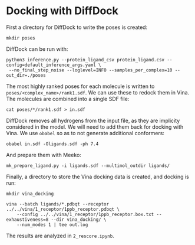 # Docking with DiffDock

First a directory for DiffDock to write the poses is created:

```
mkdir poses
```

DiffDock can be run with:

```
python3 inference.py --protein_ligand_csv protein_ligand.csv --config=default_inference_args.yaml \
 --no_final_step_noise --loglevel=INFO --samples_per_complex=10 --out_dir=./poses
```

The most highly ranked poses for each molecule is written to `poses/<complex_name>/rank1.sdf`. We can use these to redock them in Vina. The molecules are combined into a single SDF file:

```
cat poses/*/rank1.sdf > in.sdf
```

DiffDock removes all hydrogens from the input file, as they are implicity considered in the model. We will need to add them back for docking with Vina. We use `obabel` so as to not generate additional conformers:

```
obabel in.sdf -Oligands.sdf -ph 7.4
```

And prepare them with Meeko:

```
mk_prepare_ligand.py -i ligands.sdf --multimol_outdir ligands/
```

Finally, a directory to store the Vina docking data is created, and docking is run:

```
mkdir vina_docking

vina --batch ligands/*.pdbqt --receptor ../../vina/1_receptor/1ppb_receptor.pdbqt \
    --config ../../vina/1_receptor/1ppb_receptor.box.txt --exhaustiveness=8 --dir vina_docking/ \
    --num_modes 1 | tee out.log
```

The results are analyzed in `2_rescore.ipynb`.
